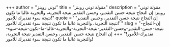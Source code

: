 +++
author = "توني روبنز"
title = "مقولة توني روبنز"
description = "مقولة توني روبنز: إن النجاح نتيجة حسن التقدير، وحسن التقدير نتيجة التجربة، والتجربة غالبا ما تكون نتيجة سوء تقديرك للأمور!"
quote = '''إن النجاح نتيجة حسن التقدير، وحسن التقدير نتيجة التجربة، والتجربة غالبا ما تكون نتيجة سوء تقديرك للأمور!'''
slug = "إن-النجاح-نتيجة-حسن-التقدير-وحسن-التقدير-نتيجة-التجربة-والتجربة-غالبا-ما-تكون-نتيجة-سوء-تقديرك-للأمور!"
+++
إن النجاح نتيجة حسن التقدير، وحسن التقدير نتيجة التجربة، والتجربة غالبا ما تكون نتيجة سوء تقديرك للأمور!
